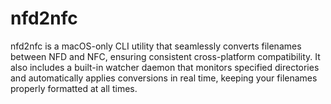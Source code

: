 # nfd2nfc
nfd2nfc is a macOS-only CLI utility that seamlessly converts filenames between NFD and NFC, ensuring consistent cross-platform compatibility. It also includes a built-in watcher daemon that monitors specified directories and automatically applies conversions in real time, keeping your filenames properly formatted at all times.
